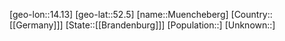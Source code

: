 ﻿---
location: [52.5,14.13]
type: City
tags:
- geo/City


SpocWebEntityId: 32669
isDeleted: false
confidential: public

---
[geo-lon::14.13]
[geo-lat::52.5]
[name::Muencheberg]
[Country::[[Germany]]]
[State::[[Brandenburg]]]
[Population::]
[Unknown::]

